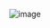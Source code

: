 ![image](https://github.com/Bsteven593/flutterRegistroD/assets/110885930/5cfedf50-5268-435d-b72d-fdae31480d7c)
